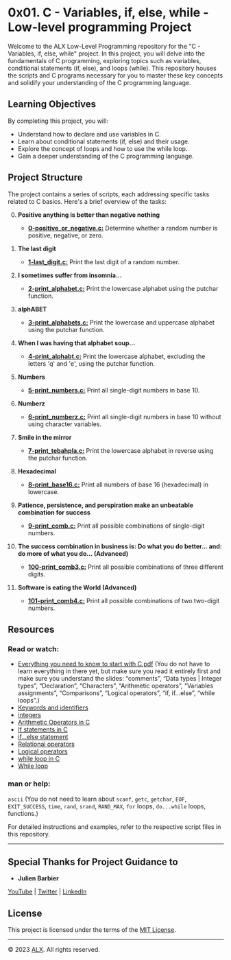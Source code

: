 # 0x01. C - Variables, if, else, while - Low-level programming Project

Welcome to the ALX Low-Level Programming repository for the "C - Variables, if, else, while" project. In this project, you will delve into the fundamentals of C programming, exploring topics such as variables, conditional statements (if, else), and loops (while). This repository houses the scripts and C programs necessary for you to master these key concepts and solidify your understanding of the C programming language.

## Learning Objectives

By completing this project, you will:

- Understand how to declare and use variables in C.
- Learn about conditional statements (if, else) and their usage.
- Explore the concept of loops and how to use the while loop.
- Gain a deeper understanding of the C programming language.

## Project Structure

The project contains a series of scripts, each addressing specific tasks related to C basics. Here's a brief overview of the tasks:

0. **Positive anything is better than negative nothing**
    - **[0-positive_or_negative.c:](0-positive_or_negative.c)** Determine whether a random number is positive, negative, or zero.

1. **The last digit**
    - **[1-last_digit.c:](1-last_digit.c)** Print the last digit of a random number.

2. **I sometimes suffer from insomnia...**
    - **[2-print_alphabet.c:](2-print_alphabet.c)** Print the lowercase alphabet using the putchar function.

3. **alphABET**
    - **[3-print_alphabets.c:](3-print_alphabets.c)** Print the lowercase and uppercase alphabet using the putchar function.

4. **When I was having that alphabet soup...**
    - **[4-print_alphabt.c:](4-print_alphabt.c)** Print the lowercase alphabet, excluding the letters 'q' and 'e', using the putchar function.

5. **Numbers**
    - **[5-print_numbers.c:](5-print_numbers.c)** Print all single-digit numbers in base 10.

6. **Numberz**
    - **[6-print_numberz.c:](6-print_numberz.c)** Print all single-digit numbers in base 10 without using character variables.

7. **Smile in the mirror**
    - **[7-print_tebahpla.c:](7-print_tebahpla.c)** Print the lowercase alphabet in reverse using the putchar function.

8. **Hexadecimal**
    - **[8-print_base16.c:](8-print_base16.c)** Print all numbers of base 16 (hexadecimal) in lowercase.

9. **Patience, persistence, and perspiration make an unbeatable combination for success**
    - **[9-print_comb.c:](9-print_comb.c)** Print all possible combinations of single-digit numbers.

10. **The success combination in business is: Do what you do better... and: do more of what you do... (Advanced)**
    - **[100-print_comb3.c:](100-print_comb3.c)** Print all possible combinations of three different digits.

11. **Software is eating the World (Advanced)**
    - **[101-print_comb4.c:](101-print_comb4.c)** Print all possible combinations of two two-digit numbers.


## Resources

### Read or watch:

- [Everything you need to know to start with C.pdf](https://s3.amazonaws.com/alx-intranet.hbtn.io/uploads/misc/2022/4/e0ccf91eec6b977a9e00ed384dc285df9c2772e3.pdf?X-Amz-Algorithm=AWS4-HMAC-SHA256&X-Amz-Credential=AKIARDDGGGOUSBVO6H7D%2F20230924%2Fus-east-1%2Fs3%2Faws4_request&X-Amz-Date=20230924T230306Z&X-Amz-Expires=86400&X-Amz-SignedHeaders=host&X-Amz-Signature=7be066b686e000a1d16808e35d7fa9ceeaa12a07e0fbaca3dd443f928532fd75) (You do not have to learn everything in there yet, but make sure you read it entirely first and make sure you understand the slides: “comments”, “Data types | Integer types”, “Declaration”, “Characters”, “Arithmetic operators”, “Variables assignments”, “Comparisons”, “Logical operators”, “if, if…else”, “while loops”.)
- [Keywords and identifiers](https://publications.gbdirect.co.uk//c_book/chapter2/keywords_and_identifiers.html)
- [integers](https://publications.gbdirect.co.uk//c_book/chapter2/integral_types.html)
- [Arithmetic Operators in C](https://www.tutorialspoint.com/cprogramming/c_arithmetic_operators.htm)
- [If statements in C](https://www.cprogramming.com/tutorial/c/lesson2.html)
- [if…else statement](https://www.tutorialspoint.com/cprogramming/if_else_statement_in_c.htm)
- [Relational operators](https://www.tutorialspoint.com/cprogramming/c_relational_operators.htm)
- [Logical operators](https://www.fresh2refresh.com/c-programming/c-operators-expressions/c-logical-operators/)
- [while loop in C](https://www.tutorialspoint.com/cprogramming/c_while_loop.htm)
- [While loop](https://www.youtube.com/watch?v=Ju1LYO9pkaI)

### man or help:

`ascii` (You do not need to learn about `scanf`, `getc`, `getchar`, `EOF`, `EXIT_SUCCESS`, `time`, `rand`, `srand`, `RAND_MAX`, `for` loops, `do...while` loops, functions.)

For detailed instructions and examples, refer to the respective script files in this repository.

---

## Special Thanks for Project Guidance to 

- **Julien Barbier**

[YouTube](https://www.youtube.com/@0xJulien) | [Twitter](https://twitter.com/julienbarbier42) | [LinkedIn](https://www.linkedin.com/in/julienbarbier/)

## License

This project is licensed under the terms of the [MIT License](https://www.alxafrica.com/terms-conditions-portal/).

---

© 2023 [ALX](https://www.alxafrica.com/). All rights reserved.
